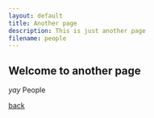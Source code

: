 ```yaml
---
layout: default
title: Another page
description: This is just another page
filename: people
---
```


## Welcome to another page

_yay_ People

[back](./)

